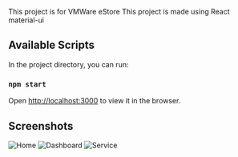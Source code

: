 This project is for VMWare eStore 
This project is made using React material-ui

## Available Scripts

In the project directory, you can run:

### `npm start`

Open [http://localhost:3000](http://localhost:3000) to view it in the browser.

## Screenshots

![Home](http://assets/readmeassets/home.png)
![Dashboard](http://assets/readmeassets/dashboard.png)
![Service](http://assets/readmeassets/service.png)


